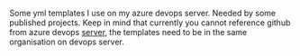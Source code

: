 Some yml templates I use on my azure devops server. Needed by some published projects. Keep in mind that currently you cannot reference github from azure devops <ins>server</ins>, the templates need to be in the same organisation on devops server.     